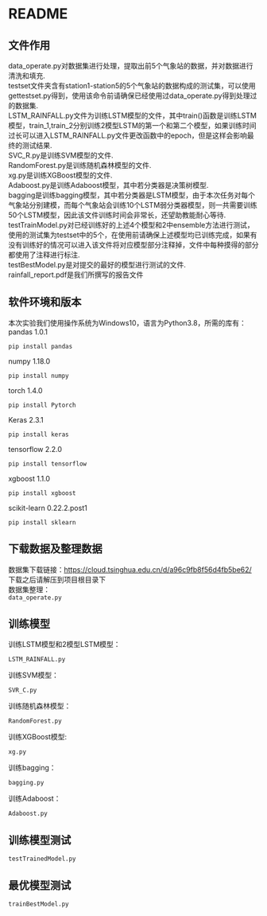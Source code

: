 # README
## 文件作用
data_operate.py对数据集进行处理，提取出前5个气象站的数据，并对数据进行清洗和填充.<br>
testset文件夹含有station1-station5的5个气象站的数据构成的测试集，可以使用gettestset.py得到，使用该命令前请确保已经使用过data_operate.py得到处理过的数据集.<br>
LSTM_RAINFALL.py文件为训练LSTM模型的文件，其中train()函数是训练LSTM模型，train_1,train_2分别训练2模型LSTM的第一个和第二个模型，如果训练时间过长可以进入LSTM_RAINFALL.py文件更改函数中的epoch，但是这样会影响最终的测试结果.<br>
SVC_R.py是训练SVM模型的文件.<br>
RandomForest.py是训练随机森林模型的文件.<br>
xg.py是训练XGBoost模型的文件.<br>
Adaboost.py是训练Adaboost模型，其中若分类器是决策树模型.<br>
bagging是训练bagging模型，其中若分类器是LSTM模型，由于本次任务对每个气象站分别建模，而每个气象站会训练10个LSTM弱分类器模型，则一共需要训练50个LSTM模型，因此该文件训练时间会非常长，还望助教能耐心等待.<br>
testTrainModel.py对已经训练好的上述4个模型和2中ensemble方法进行测试，使用的测试集为testset中的5个，在使用前请确保上述模型均已训练完成，如果有没有训练好的情况可以进入该文件将对应模型部分注释掉，文件中每种摸得的部分都使用了注释进行标注.<br>
testBestModel.py是对提交的最好的模型进行测试的文件.<br>
rainfall_report.pdf是我们所撰写的报告文件


## 软件环境和版本
本次实验我们使用操作系统为Windows10，语言为Python3.8，所需的库有：<br>
pandas 1.0.1 
```shell 
pip install pandas
```
numpy 1.18.0 
```shell
pip install numpy
```
torch 1.4.0
```shell
pip install Pytorch
```
Keras 2.3.1 
```shell
pip install keras
```
tensorflow 2.2.0 
```shell
pip install tensorflow
```
xgboost 1.1.0
```shell
pip install xgboost
```
scikit-learn 0.22.2.post1 
```shell
pip install sklearn
```
## 下载数据及整理数据
数据集下载链接：https://cloud.tsinghua.edu.cn/d/a96c9fb8f56d4fb5be62/<br>
下载之后请解压到项目根目录下<br>
数据集整理：<br>
```data_operate.py```<br>
## 训练模型
训练LSTM模型和2模型LSTM模型：<br>
```shell
LSTM_RAINFALL.py
```
训练SVM模型：<br>
```shell
SVR_C.py
```
训练随机森林模型：<br>
```shell
RandomForest.py
```
训练XGBoost模型:<br>
```shell
xg.py
```
训练bagging：<br>
```shell
bagging.py
```
训练Adaboost：<br>
```shell
Adaboost.py
```

## 训练模型测试
```shell
testTrainedModel.py
```
## 最优模型测试
```shell
trainBestModel.py
```
